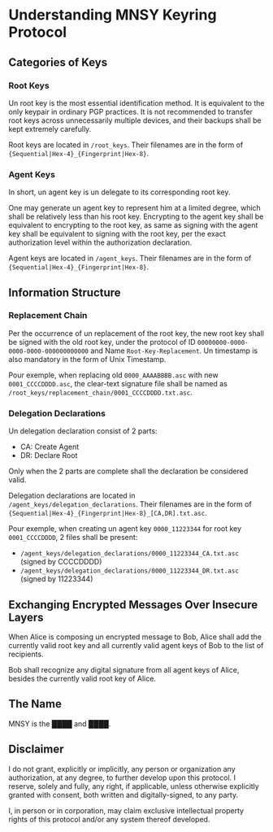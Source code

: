 # Understanding MNSY Keyring Protocol

## Categories of Keys

### Root Keys

Un root key is the most essential identification method. It is equivalent to the only keypair in ordinary PGP practices. It is not recommended to transfer root keys across unnecessarily multiple devices, and their backups shall be kept extremely carefully.

Root keys are located in `/root_keys`. Their filenames are in the form of `{Sequential|Hex-4}_{Fingerprint|Hex-8}`.

### Agent Keys

In short, un agent key is un delegate to its corresponding root key.

One may generate un agent key to represent him at a limited degree, which shall be relatively less than his root key. Encrypting to the agent key shall be equivalent to encrypting to the root key, as same as signing with the agent key shall be equivalent to signing with the root key, per the exact authorization level within the authorization declaration.

Agent keys are located in `/agent_keys`. Their filenames are in the form of `{Sequential|Hex-4}_{Fingerprint|Hex-8}`.

## Information Structure

### Replacement Chain

Per the occurrence of un replacement of the root key, the new root key shall be signed with the old root key, under the protocol of ID `00000000-0000-0000-0000-000000000000` and Name `Root-Key-Replacement`. Un timestamp is also mandatory in the form of Unix Timestamp.

Pour exemple, when replacing old `0000_AAAABBBB.asc` with new `0001_CCCCDDDD.asc`, the clear-text signature file shall be named as `/root_keys/replacement_chain/0001_CCCCDDDD.txt.asc`.

### Delegation Declarations

Un delegation declaration consist of 2 parts:

- CA: Create Agent
- DR: Declare Root

Only when the 2 parts are complete shall the declaration be considered valid.

Delegation declarations are located in `/agent_keys/delegation_declarations`. Their filenames are in the form of `{Sequential|Hex-4}_{Fingerprint|Hex-8}_[CA,DR].txt.asc`.

Pour exemple, when creating un agent key `0000_11223344` for root key `0001_CCCCDDDD`, 2 files shall be present:

- `/agent_keys/delegation_declarations/0000_11223344_CA.txt.asc` (signed by CCCCDDDD)
- `/agent_keys/delegation_declarations/0000_11223344_DR.txt.asc` (signed by 11223344)

## Exchanging Encrypted Messages Over Insecure Layers

When Alice is composing un encrypted message to Bob, Alice shall add the currently valid root key and all currently valid agent keys of Bob to the list of recipients.

Bob shall recognize any digital signature from all agent keys of Alice, besides the currently valid root key of Alice.

## The Name

MNSY is the ████ and ████.

## Disclaimer

I do not grant, explicitly or implicitly, any person or organization any authorization, at any degree, to further develop upon this protocol. I reserve, solely and fully, any right, if applicable, unless otherwise explicitly granted with consent, both written and digitally-signed, to any party.

I, in person or in corporation, may claim exclusive intellectual property rights of this protocol and/or any system thereof developed.
